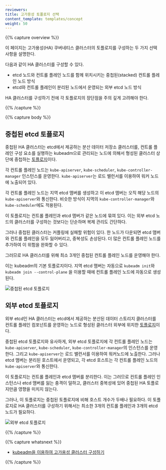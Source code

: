 ```yaml
---
reviewers:
title: 고가용성 토폴로지 선택
content_template: templates/concept
weight: 50
---
```


{{% capture overview %}}

이 페이지는 고가용성(HA) 쿠버네티스 클러스터의 토플로지를 구성하는 두 가지 선택 사항을 설명한다.

다음과 같이 HA 클러스터를 구성할 수 있다.

- etcd 노드와 컨트롤 플레인 노드를 함께 위치시키는 중첩된(stacked) 컨트롤 플레인 노드 방식
- etcd와 컨트롤 플레인이 분리된 노드에서 운영되는 외부 etcd 노드 방식

HA 클러스터를 구성하기 전에 각 토플로지의 장단점을 주의 깊게 고려해야 한다.

{{% /capture %}}

{{% capture body %}}

## 중첩된 etcd 토플로지

중첩된 HA 클러스터는 etcd에서 제공하는 분산 데이터 저장소 클러스터를,
컨트롤 플레인 구성 요소를 실행하는 kubeadm으로 관리되는 노드에 의해서 형성된 클러스터 상단에
중첩하는 [토플로지](https://en.wikipedia.org/wiki/Network_topology)이다.

각 컨트롤 플레인 노드는 `kube-apiserver`, `kube-scheduler`, `kube-controller-manager` 인스턴스를 운영한다.
`kube-apiserver`는 로드 밸런서를 이용하여 워커 노드에 노출되어 있다.

각 컨트롤 플레인 노드는 지역 etcd 맴버를 생성하고
이 etcd 맴버는 오직 해당 노드의 `kube-apiserver`와 통신한다.
비슷한 방식이 지역의 `kube-controller-manager`와 `kube-scheduler`에도 적용된다.

이 토플로지는 컨트롤 플레인과 etcd 맴버가 같은 노드에 묶여 있다.
이는 외부 etcd 노드의 클러스터를 구성하는 것보다는 단순하며 복제 관리도 간단하다.

그러나 중첩된 클러스터는 커플링에 실패할 위험이 있다. 한 노드가 다운되면 etcd 맴버와 컨트롤 플레인을 모두 잃어버리고,
중복성도 손상된다. 더 많은 컨트롤 플레인 노드를 추가하여 이 위험을 완화할 수 있다.

그러므로 HA 클러스터를 위해 최소 3개인 중첩된 컨트롤 플레인 노드를 운영해야 한다.

이는 kubeadm의 기본 토플로지이다. 지역 etcd 맴버는 자동으로
`kubeadm init`와 `kubeadm join --control-plane` 을 이용할 때에 컨트롤 플레인 노드에 자동으로 생성된다.

![중첩된 etcd 토플로지](/images/kubeadm/kubeadm-ha-topology-stacked-etcd.svg)

## 외부 etcd 토플로지

외부 etcd인 HA 클러스터는 etcd에서 제공하는 분산된 데이터 스토리지 클러스터를 컨트롤 플레인 컴포넌트를 운영하는 노드로 형성된 클러스터 외부에 위치한 [토플로지](https://en.wikipedia.org/wiki/Network_topology)이다.

중첩된 etcd 토플로지와 유사하게, 외부 etcd 토플로지에 각 컨트롤 플레인 노드는 `kube-apiserver`, `kube-scheduler`, `kube-controller-manager`의 인스턴스를 운영한다. 그리고 `kube-apiserver`는 로드 밸런서를 이용하여 워커노드에 노출한다. 그러나 etcd 맴버는 분리된 호스트에서 운영되고, 각 etcd 호스트는 각 컨트롤 플레인 노드의 `kube-apiserver`와 통신한다.

이 토플로지는 컨트롤 플레인과 etcd 맴버를 분리한다. 이는 그러므로
컨트롤 플레인 인스턴스나 etcd 맴버를 잃는 충격이 덜하고,
클러스터 중복성에 있어 중첩된 HA 토플로지만큼 영향을 미치지 않는다.

그러나, 이 토플로지는 중첩된 토플로지에 비해 호스트 개수가 두배나 필요하다.
이 토플로지로 HA 클러스터를 구성하기 위해서는 최소한 3개의 컨트롤 플레인과 3개의 etcd 노드가 필요하다.

![외부 etcd 토플로지](/images/kubeadm/kubeadm-ha-topology-external-etcd.svg)

{{% /capture %}}

{{% capture whatsnext %}}

- [kubeadm을 이용하여 고가용성 클러스터 구성하기](/docs/setup/production-environment/tools/kubeadm/high-availability/)

{{% /capture %}}
